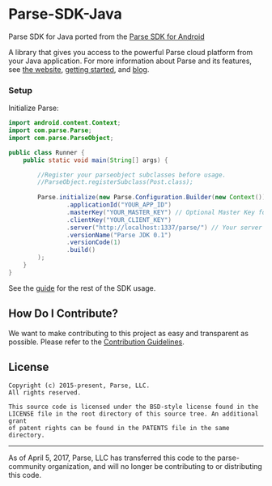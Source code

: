 # Parse-SDK-Java
Parse SDK for Java ported from the [Parse SDK for Android](https://github.com/parse-community/Parse-SDK-Android)

A library that gives you access to the powerful Parse cloud platform from your Java application.
For more information about Parse and its features, see [the website](https://parseplatform.org/), [getting started][guide], and [blog](https://blog.parseplatform.org/).

### Setup
Initialize Parse:
```java
import android.content.Context;
import com.parse.Parse;
import com.parse.ParseObject;

public class Runner {
    public static void main(String[] args) {

        //Register your parseobject subclasses before usage.
        //ParseObject.registerSubclass(Post.class);
        
        Parse.initialize(new Parse.Configuration.Builder(new Context())
                .applicationId("YOUR_APP_ID")
                .masterKey("YOUR_MASTER_KEY") // Optional Master Key for Importing Data in Bulk
                .clientKey("YOUR_CLIENT_KEY")
                .server("http://localhost:1337/parse/") // Your server address
                .versionName("Parse JDK 0.1")
                .versionCode(1)
                .build()
        );
    }
}
```

See the [guide][guide] for the rest of the SDK usage.

## How Do I Contribute?
We want to make contributing to this project as easy and transparent as possible. Please refer to the [Contribution Guidelines](CONTRIBUTING.md).

## License
    Copyright (c) 2015-present, Parse, LLC.
    All rights reserved.

    This source code is licensed under the BSD-style license found in the
    LICENSE file in the root directory of this source tree. An additional grant
    of patent rights can be found in the PATENTS file in the same directory.

-----

As of April 5, 2017, Parse, LLC has transferred this code to the parse-community organization, and will no longer be contributing to or distributing this code.

 [guide]: http://docs.parseplatform.org/android/guide/
 [open-collective-link]: https://opencollective.com/parse-server
